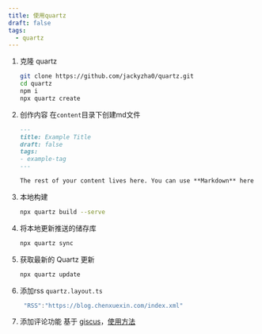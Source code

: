 ```yaml
---
title: 使用quartz
draft: false
tags:
  - quartz
---
```


1. 克隆 quartz

    ```bash
    git clone https://github.com/jackyzha0/quartz.git
    cd quartz
    npm i
    npx quartz create
    ```

2. 创作内容
  在`content`目录下创建md文件

    ```markdown
    ---
    title: Example Title
    draft: false
    tags:
    - example-tag
    ---

    The rest of your content lives here. You can use **Markdown** here :)
    ```

3. 本地构建

    ```bash
    npx quartz build --serve
    ```

4. 将本地更新推送的储存库

    ```bash
    npx quartz sync
    ```

5. 获取最新的 Quartz 更新

    ```bash
    npx quartz update
    ```

6. 添加rss
    `quartz.layout.ts`

    ```ts
     "RSS":"https://blog.chenxuexin.com/index.xml"
    ```

7. 添加评论功能
      基于 [giscus](https://giscus.app/zh-CN)，[使用方法](https://github.com/xy-241/CS-Notes/commit/d4748776fc18382e293421266084c3a165a04afd)
  
